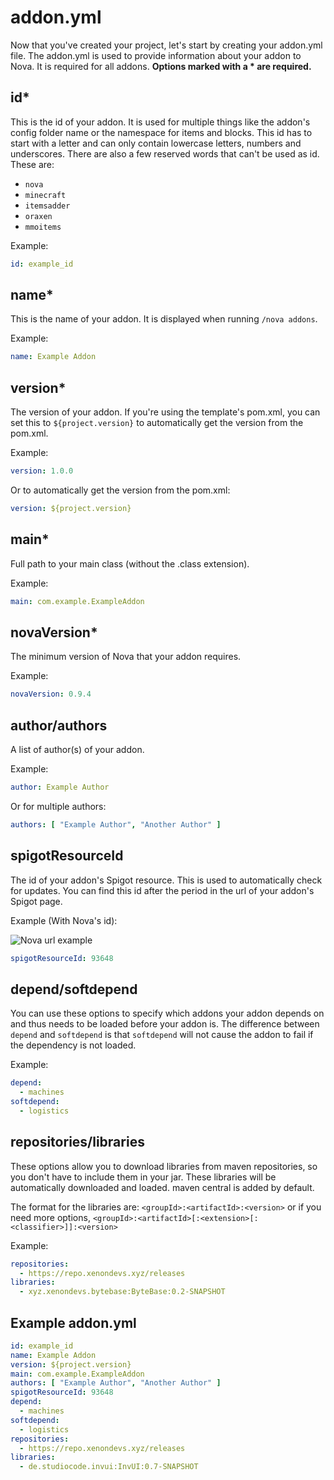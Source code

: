 # addon.yml
Now that you've created your project, let's start by creating your addon.yml file. The addon.yml is used to provide 
information about your addon to Nova. It is required for all addons. **Options marked with a * are required.**

## id*

This is the id of your addon. It is used for multiple things like the addon's config folder name or the namespace for
items and blocks. This id has to start with a letter and can only contain lowercase letters, numbers and underscores.
There are also a few reserved words that can't be used as id. These are:

* ``nova``
* ``minecraft``
* ``itemsadder``
* ``oraxen``
* ``mmoitems``

Example:

```yaml
id: example_id
```

## name*

This is the name of your addon. It is displayed when running ``/nova addons``.

Example:

```yaml
name: Example Addon
```

## version*

The version of your addon. If you're using the template's pom.xml, you can set this to ``${project.version}`` to
automatically
get the version from the pom.xml.

Example:

```yaml
version: 1.0.0
```

Or to automatically get the version from the pom.xml:

```yaml
version: ${project.version}
```

## main*

Full path to your main class (without the .class extension).

Example:

```yaml
main: com.example.ExampleAddon
```

## novaVersion*

The minimum version of Nova that your addon requires.

Example:

```yaml
novaVersion: 0.9.4
```

## author/authors

A list of author(s) of your addon.

Example:

```yaml
author: Example Author
```

Or for multiple authors:

```yaml
authors: [ "Example Author", "Another Author" ]
```

## spigotResourceId

The id of your addon's Spigot resource. This is used to automatically check for updates. You can find this id after the
period in the url of your addon's Spigot page.

Example (With Nova's id):

![Nova url example](https://i.imgur.com/grLp3UZ.png)

```yaml
spigotResourceId: 93648
```

## depend/softdepend

You can use these options to specify which addons your addon depends on and thus needs to be loaded before your addon
is.
The difference between ``depend`` and ``softdepend`` is that ``softdepend`` will not cause the addon to fail if the
dependency is not
loaded.

Example:

```yaml
depend:
  - machines
softdepend:
  - logistics
```

## repositories/libraries

These options allow you to download libraries from maven repositories, so you don't have to include them in your jar.
These
libraries will be automatically downloaded and loaded. maven central is added by default.

The format for the libraries are: ``<groupId>:<artifactId>:<version>`` or if you need more
options, ``<groupId>:<artifactId>[:<extension>[:<classifier>]]:<version>``

Example:

```yaml
repositories:
  - https://repo.xenondevs.xyz/releases
libraries:
  - xyz.xenondevs.bytebase:ByteBase:0.2-SNAPSHOT
```

## Example addon.yml

```yaml
id: example_id
name: Example Addon
version: ${project.version}
main: com.example.ExampleAddon
authors: [ "Example Author", "Another Author" ]
spigotResourceId: 93648
depend:
  - machines
softdepend:
  - logistics
repositories:
  - https://repo.xenondevs.xyz/releases
libraries:
  - de.studiocode.invui:InvUI:0.7-SNAPSHOT
```